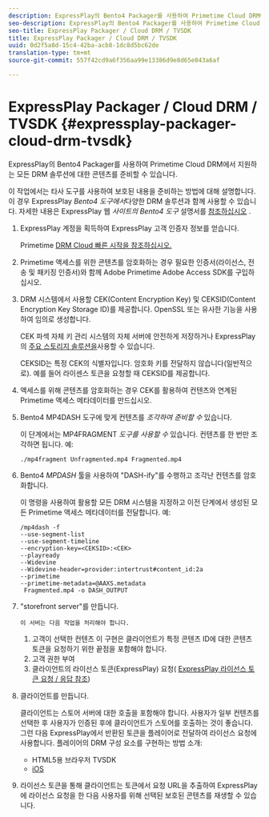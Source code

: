 ```yaml
---
description: ExpressPlay의 Bento4 Packager를 사용하여 Primetime Cloud DRM에서 지원하는 모든 DRM 솔루션에 대한 콘텐츠를 준비할 수 있습니다.
seo-description: ExpressPlay의 Bento4 Packager를 사용하여 Primetime Cloud DRM에서 지원하는 모든 DRM 솔루션에 대한 콘텐츠를 준비할 수 있습니다.
seo-title: ExpressPlay Packager / Cloud DRM / TVSDK
title: ExpressPlay Packager / Cloud DRM / TVSDK
uuid: 0d2f5a8d-15c4-42ba-acb8-1dc8d5bc62de
translation-type: tm+mt
source-git-commit: 557f42cd9a6f356aa99e13386d9e8d65e043a6af

---
```



# ExpressPlay Packager / Cloud DRM / TVSDK {#expressplay-packager-cloud-drm-tvsdk}

ExpressPlay의 Bento4 Packager를 사용하여 Primetime Cloud DRM에서 지원하는 모든 DRM 솔루션에 대한 콘텐츠를 준비할 수 있습니다.

이 작업에서는 타사 도구를 사용하여 보호된 내용을 준비하는 방법에 대해 설명합니다. 이 경우 ExpressPlay *Bento4 도구에서*&#x200B;다양한 DRM 솔루션과 함께 사용할 수 있습니다. 자세한 내용은 ExpressPlay 웹 *사이트의 Bento4 도구* 설명서를 [참조하십시오](https://www.expressplay.com/developer/) .
1. ExpressPlay 계정을 획득하여 ExpressPlay 고객 인증자 정보를 얻습니다.

   Primetime [DRM Cloud 빠른 시작을 참조하십시오.](../../quick-start/quick-overview.md)
1. Primetime 액세스를 위한 콘텐츠를 암호화하는 경우 필요한 인증서(라이선스, 전송 및 패키징 인증서)와 함께 Adobe Primetime Adobe Access SDK를 구입하십시오.
1. DRM 시스템에서 사용할 CEK(Content Encryption Key) 및 CEKSID(Content Encryption Key Storage ID)를 제공합니다. OpenSSL 또는 유사한 기능을 사용하여 임의로 생성합니다.

   CEK 파섹 자체 키 관리 시스템의 자체 서버에 안전하게 저장하거나 ExpressPlay의 [주요 스토리지 솔루션을](https://www.expressplay.com/developer/key-storage/)사용할 수 있습니다.

   CEKSID는 특정 CEK의 식별자입니다. 암호화 키를 전달하지 않습니다(일반적으로). 예를 들어 라이센스 토큰을 요청할 때 CEKSID를 제공합니다.

1. 액세스를 위해 콘텐츠를 암호화하는 경우 CEK를 활용하여 컨텐츠와 연계된 Primetime 액세스 메타데이터를 만드십시오.

1. Bento4 MP4DASH 도구에 맞게 컨텐츠를 *조각하여 준비할 수* 있습니다.

   이 단계에서는 MP4FRAGMENT *도구를 사용할 수* 있습니다. 컨텐츠를 한 번만 조각하면 됩니다. 예:

   ```
   ./mp4fragment Unfragmented.mp4 Fragmented.mp4
   ```

1. Bento4 *MPDASH* 툴을 사용하여 &quot;DASH-ify&quot;를 수행하고 조각난 컨텐츠를 암호화합니다.

   이 명령을 사용하여 활용할 모든 DRM 시스템을 지정하고 이전 단계에서 생성된 모든 Primetime 액세스 메타데이터를 전달합니다. 예:

   ```
   /mp4dash -f  
   --use-segment-list  
   --use-segment-timeline  
   --encryption-key=<CEKSID>:<CEK>  
   --playready  
   --Widevine  
   --Widevine-header=provider:intertrust#content_id:2a  
   --primetime  
   --primetime-metadata=@AAXS.metadata 
    Fragmented.mp4 -o DASH_OUTPUT
   ```

1. &quot;storefront server&quot;를 만듭니다.

       이 서버는 다음 작업을 처리해야 합니다.
   
   1. 고객이 선택한 컨텐츠 이 구현은 클라이언트가 특정 콘텐츠 ID에 대한 콘텐츠 토큰을 요청하기 위한 끝점을 포함해야 합니다.
   1. 고객 권한 부여
   1. 클라이언트의 라이선스 토큰(ExpressPlay) 요청( [ExpressPlay 라이선스 토큰 요청 / 응답 참조](../../license-token-req-resp-ref/license-req-resp-overview.md))

1. 클라이언트를 만듭니다.

   클라이언트는 스토어 서버에 대한 호출을 포함해야 합니다. 사용자가 일부 컨텐츠를 선택한 후 사용자가 인증된 후에 클라이언트가 스토어를 호출하는 것이 좋습니다. 그런 다음 ExpressPlay에서 반환된 토큰을 플레이어로 전달하여 라이선스 요청에 사용합니다. 플레이어의 DRM 구성 요소를 구현하는 방법 소개:

   * HTML5용 브라우저 TVSDK
   * [iOS](../../../../programming/tvsdk-3x-ios-prog/ios-3x-drm-content-security/ios-3x-apple-fairplay-tvsdk.md)

1. 라이선스 토큰을 통해 클라이언트는 토큰에서 요청 URL을 추출하여 ExpressPlay에 라이선스 요청을 한 다음 사용자를 위해 선택된 보호된 콘텐츠를 재생할 수 있습니다.
